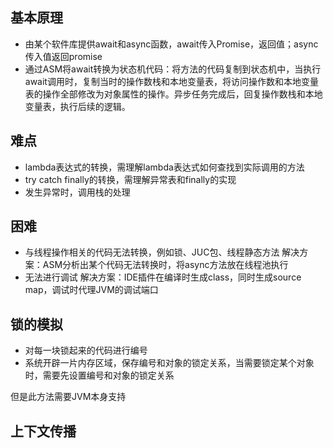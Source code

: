 ## 基本原理

- 由某个软件库提供await和async函数，await传入Promise，返回值；async传入值返回promise
- 通过ASM将await转换为状态机代码：将方法的代码复制到状态机中，当执行await调用时，复制当时的操作数栈和本地变量表，将访问操作数和本地变量表的操作全部修改为对象属性的操作。异步任务完成后，回复操作数栈和本地变量表，执行后续的逻辑。

## 难点

- lambda表达式的转换，需理解lambda表达式如何查找到实际调用的方法
- try catch finally的转换，需理解异常表和finally的实现
- 发生异常时，调用栈的处理


## 困难

- 与线程操作相关的代码无法转换，例如锁、JUC包、线程静态方法
    解决方案：ASM分析出某个代码无法转换时，将async方法放在线程池执行
- 无法进行调试
    解决方案：IDE插件在编译时生成class，同时生成source map，调试时代理JVM的调试端口

## 锁的模拟
- 对每一块锁起来的代码进行编号
- 系统开辟一片内存区域，保存编号和对象的锁定关系，当需要锁定某个对象时，需要先设置编号和对象的锁定关系

但是此方法需要JVM本身支持

## 上下文传播
